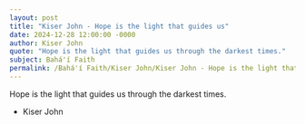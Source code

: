 ```yaml
---
layout: post
title: "Kiser John - Hope is the light that guides us"
date: 2024-12-28 12:00:00 -0000
author: Kiser John
quote: "Hope is the light that guides us through the darkest times."
subject: Bahá'í Faith
permalink: /Bahá'í Faith/Kiser John/Kiser John - Hope is the light that guides us
---
```


Hope is the light that guides us through the darkest times.

- Kiser John

